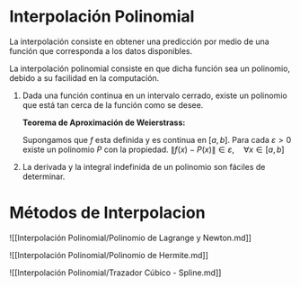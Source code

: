 # Interpolación Polinomial

La interpolación consiste en obtener una predicción por medio de una función que corresponda a los datos disponibles.

La interpolación polinomial consiste en que dicha función sea un polinomio, debido a su facilidad en la computación.

1. Dada una función continua en un intervalo cerrado, existe un polinomio que está tan cerca de la función como se desee.
    
    **Teorema de Aproximación de Weierstrass:**
    
    Supongamos que $f$ esta definida y es continua en $[a,b]$. Para cada $\varepsilon > 0$ existe un polinomio $P$ con la propiedad. $\|f(x) - P(x)\| \in \varepsilon, \quad \forall x\in[a,b]$
    
2. La derivada y la integral indefinida de un polinomio son fáciles de determinar.

# Métodos de Interpolacion

![[Interpolación Polinomial/Polinomio de Lagrange y Newton.md]]

![[Interpolación Polinomial/Polinomio de Hermite.md]]

![[Interpolación Polinomial/Trazador Cúbico - Spline.md]]
